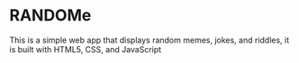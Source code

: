 # RANDOMe
This is a simple web app that displays random memes, jokes, and riddles, it is built with HTML5, CSS, and JavaScript
